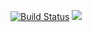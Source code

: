 [![Build Status](https://travis-ci.org/khaosans/Vargus.svg)](https://travis-ci.org/khaosans/Vargus)
<a href="http://teamcity/viewType.html?buildTypeId=btN&guest=1">
<img src="http://teamcity/app/rest/builds/buildType:(id:btN)/statusIcon"/>
</a>
